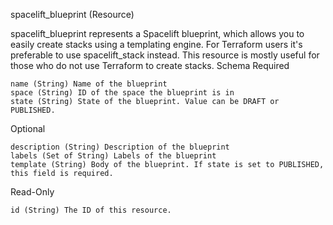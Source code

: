 
spacelift_blueprint (Resource)

spacelift_blueprint represents a Spacelift blueprint, which allows you to easily create stacks using a templating engine. For Terraform users it's preferable to use spacelift_stack instead. This resource is mostly useful for those who do not use Terraform to create stacks.
Schema
Required

    name (String) Name of the blueprint
    space (String) ID of the space the blueprint is in
    state (String) State of the blueprint. Value can be DRAFT or PUBLISHED.

Optional

    description (String) Description of the blueprint
    labels (Set of String) Labels of the blueprint
    template (String) Body of the blueprint. If state is set to PUBLISHED, this field is required.

Read-Only

    id (String) The ID of this resource.

